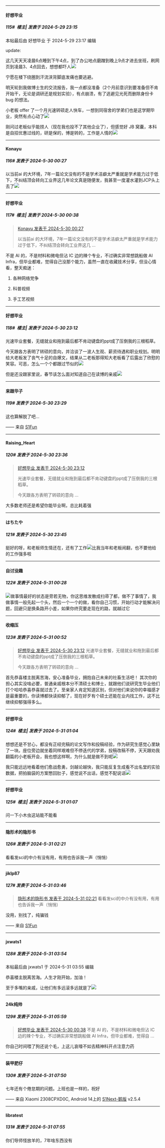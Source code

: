 ﻿
*****

####  好想毕业  
##### 115#         楼主| 发表于 2024-5-29 23:15

 本帖最后由 好想毕业 于 2024-5-29 23:17 编辑 

update:

这几天天天凌晨6点睡到下午4点，到了办公地点磨蹭到晚上9点才进去坐班，刷网页到凌晨3、4点回去，想想都吓人<img src="https://static.saraba1st.com/image/smiley/face2017/018.png" referrerpolicy="no-referrer">

宁愿在楼下绕圈到汗流浃背脚底发痛也要逃避。

明天轮到我做博士生的交流报告，我一点都没准备（2个月前意识到要准备但不肯开始干，无论是调研还是规划实验），有点崩溃，有了逃避见光死而删除身份卡 bug 的想法。

小老板 offer 了一个月光速转硕走人快车，一想到同宿舍的学弟们也是这学期毕业，突然有点心动了<img src="https://static.saraba1st.com/image/smiley/face2017/152.png" referrerpolicy="no-referrer">

刚问过老板似乎能捞人（现在我也投不了其他企业了），但感觉好 JB 窝囊，本科是自招优惠过线的，研是保的，博是转的，工作是人情的<img src="https://static.saraba1st.com/image/smiley/face2017/001.png" referrerpolicy="no-referrer">


*****

####  Konayu  
##### 116#       发表于 2024-5-30 00:27

以当前ai 的大环境，7年一篇论文没有的不是学术洁癖太严重就是学术能力过于低下，不纠结顶会转向工业界这几年论文真是随便发，我甚至一度灌水灌到JCP头上去了<img src="https://static.saraba1st.com/image/smiley/face2017/067.png" referrerpolicy="no-referrer">


*****

####  好想毕业  
##### 117#         楼主| 发表于 2024-5-30 00:38

<blockquote><a href="httphttps://bbs.saraba1st.com/2b/forum.php?mod=redirect&amp;goto=findpost&amp;pid=65050721&amp;ptid=2183788" target="_blank">Konayu 发表于 2024-5-30 00:27</a>

以当前ai 的大环境，7年一篇论文没有的不是学术洁癖太严重就是学术能力过于低下，不纠结顶会转向工业界这几 ...</blockquote>
不是 AI 的，不是材料和微电但沾 IC 边的辣个专业，不过确实非常想跳船做 AI Infra，但毕业都难，觉得自己没那个能力，虽然一直在收藏技术分享，但没心情看，整天痴迷：

1. 各种网络党争

2. 科普视频

3. 手工艺视频


*****

####  好想毕业  
##### 118#         楼主| 发表于 2024-5-30 23:12

光速毕业套餐，无缝就业和拖到最后都不肯动键盘的ppt成了压倒我的三根稻草。

今天跟各方表明了转硕的意向，并洽谈了一波人生观、薪资待遇和职业规划。明明给大老板发了丧气十足的自爆文，结果从二老板那得知大老板看了后露出了欣慰的笑容。可恶，怎么一个个都跟过节似的<img src="https://static.saraba1st.com/image/smiley/face2017/125.png" referrerpolicy="no-referrer">

但是还没跟家里说，春节该怎么面对知道自己在读博的亲戚<img src="https://static.saraba1st.com/image/smiley/face/115.gif" referrerpolicy="no-referrer">


*****

####  来跟华子  
##### 119#       发表于 2024-5-30 23:29

这也算解脱了吧…

—— 来自 [S1Fun](https://s1fun.koalcat.com)


*****

####  Raising_Heart  
##### 120#       发表于 2024-5-30 23:36

<blockquote><a href="httphttps://bbs.saraba1st.com/2b/forum.php?mod=redirect&amp;goto=findpost&amp;pid=65061042&amp;ptid=2183788" target="_blank">好想毕业 发表于 2024-5-30 23:12</a>

光速毕业套餐，无缝就业和拖到最后都不肯动键盘的ppt成了压倒我的三根稻草。

今天跟各方表明了转硕的意向 ...</blockquote>
大多数老师还是希望你能毕业啊，总比耗着强


*****

####  はちたや  
##### 121#       发表于 2024-5-30 23:45

挺好的呀，和老板师生情还在，还有了工作<img src="https://static.saraba1st.com/image/smiley/face2017/029.png" referrerpolicy="no-referrer">比我当年和老板闹翻，也不要他给的工作强多啦


*****

####  自讨没趣  
##### 122#       发表于 2024-5-31 00:28

<img src="https://static.saraba1st.com/image/smiley/face2017/029.png" referrerpolicy="no-referrer">做事情最好的状态是旁若无物，你这思维发散成扫帚了都，做不了事情了，我做事情一般先起一个头，然后一个一个的做，看你自己习惯，开始行动才能解决问题，回避只是换条路开小差，如果你终究要走现在的路，就越过它


*****

####  收缩压  
##### 123#       发表于 2024-5-31 00:52

<blockquote><a href="httphttps://bbs.saraba1st.com/2b/forum.php?mod=redirect&amp;goto=findpost&amp;pid=65061042&amp;ptid=2183788" target="_blank">好想毕业 发表于 2024-5-30 23:12</a>
光速毕业套餐，无缝就业和拖到最后都不肯动键盘的ppt成了压倒我的三根稻草。

今天跟各方表明了转硕的意向 ...</blockquote>
首先恭喜楼主脱离苦海，安心准备毕业，拥抱自己未来的社畜生活吧！
其次你的担心其实没啥必要，普通亲戚根本分不清硕士和博士，就跟他们说研究生毕业他们打个哈哈恭喜恭喜就过去了。至亲家人肯定知道区别，但对他们来说你的幸福感才是最重要的，你读博都快读抑郁了，现在好歹有个硕士还能在业内找工作，这不比继续抑郁强得多么。


*****

####  好想毕业  
##### 124#         楼主| 发表于 2024-5-31 01:04

想想还是不甘心，都没有正经完稿的论文写作和投稿经验，作为研究生感觉心里缺了一块。座位旁边就坐着同样艰难但不停迭代的学弟，投稿改稿不停，天天跟劝我翻篇的小老板开会，我也想这样啊，为什么就是做不到呢<img src="https://static.saraba1st.com/image/smiley/face2017/152.png" referrerpolicy="no-referrer">

我只能远远地看着他们愈战愈勇，剑越论越快，我只能反复生成看不出名堂的实验数据，把拍脑袋的方案憋回肚子，感觉说不出话，感觉不配说话<img src="https://static.saraba1st.com/image/smiley/face2017/152.png" referrerpolicy="no-referrer">


*****

####  好想毕业  
##### 125#         楼主| 发表于 2024-5-31 01:07

问一下小木虫这站能不能看


*****

####  隐形术的隐形书  
##### 126#       发表于 2024-5-31 02:21

看看发sci的中介有没有用，有用也告诉我一声（悄悄）


*****

####  jiklp87  
##### 127#       发表于 2024-5-31 03:46

<blockquote><a href="httphttps://bbs.saraba1st.com/2b/forum.php?mod=redirect&amp;goto=findpost&amp;pid=65062225&amp;ptid=2183788" target="_blank">隐形术的隐形书 发表于 2024-5-31 02:21</a>
看看发sci的中介有没有用，有用也告诉我一声（悄悄）</blockquote>
没用，别找了，纯骗钱

—— 来自 [S1Fun](https://s1fun.koalcat.com)


*****

####  jxwats1  
##### 128#       发表于 2024-5-31 03:54

 本帖最后由 jxwats1 于 2024-5-31 03:55 编辑 

恭喜楼主脱离苦海。人生才刚开始，加油！

至于多嘴的亲戚，让他们有多远滚多远就是了<img src="https://static.saraba1st.com/image/smiley/face2017/067.png" referrerpolicy="no-referrer">


*****

####  24k纯帅  
##### 129#       发表于 2024-5-31 05:59

<blockquote><a href="httphttps://bbs.saraba1st.com/2b/forum.php?mod=redirect&amp;goto=findpost&amp;pid=65050780&amp;ptid=2183788" target="_blank">好想毕业 发表于 2024-5-30 00:38</a>
不是 AI 的，不是材料和微电但沾 IC 边的辣个专业，不过确实非常想跳船做 AI Infra，但毕业都难，觉得自 ...</blockquote>
你自己时间喂了狗还说个毛，上这儿哀嚎不如去精神科开点注意力药


*****

####  装甲肥仔  
##### 130#       发表于 2024-5-31 07:50

七年还有个倦怠期的问题。上班也是一样的，祝好

—— 来自 Xiaomi 2308CPXD0C, Android 14上的 [S1Next-鹅版](https://github.com/ykrank/S1-Next/releases) v2.5.4


*****

####  libratest  
##### 131#       发表于 2024-5-31 07:55

你们导师怪放羊的，7年啥东西没有

